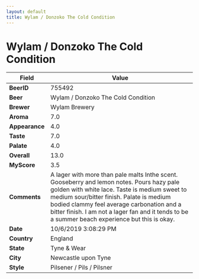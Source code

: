 ```yaml
---
layout: default
title: Wylam / Donzoko The Cold Condition
---
```


# Wylam / Donzoko The Cold Condition

| Field         | Value     |
|---------------|-----------|
| **BeerID** | 755492 |
| **Beer** | Wylam / Donzoko The Cold Condition |
| **Brewer** | Wylam Brewery |
| **Aroma** | 7.0 |
| **Appearance** | 4.0 |
| **Taste** | 7.0 |
| **Palate** | 4.0 |
| **Overall** | 13.0 |
| **MyScore** | 3.5 |
| **Comments** | A lager with more than pale malts Inthe scent. Gooseberry and lemon notes. Pours hazy pale golden with white lace. Taste is medium sweet to medium sour/bitter finish. Palate is medium bodied clammy feel average carbonation and a bitter finish. I am not a lager fan and it tends to be a summer beach experience but this is okay. |
| **Date** | 10/6/2019 3:08:29 PM |
| **Country** | England |
| **State** | Tyne &amp; Wear |
| **City** | Newcastle upon Tyne |
| **Style** | Pilsener / Pils / Pilsner |
